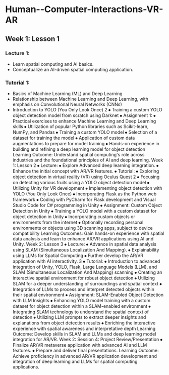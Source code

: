 # Human--Computer-Interactions-VR-AR

 ## Week 1: Lesson 1
 ### Lecture 1:
 - Learn spatial computing and AI basics.
 - Conceptualize an AI-driven spatial computing application.
 ### Tutorial 1:
 - Basics of Machine Learning (ML) and Deep Learning
 - Relationship between Machine Learning and Deep Learning, with 
emphasis on Convolutional Neural Networks (CNNs)
 - Introduction to YOLO (You Only Look Once)
 2
⦁ Training a custom YOLO object detection model from scratch using 
Darknet
 ⦁ Assignment 1:
 ⦁ Practical exercises to enhance Machine Learning and Deep Learning skills
 ⦁ Utilization of popular Python libraries such as Scikit-learn, NumPy, and 
Pandas
 ⦁ Training a custom YOLO model
 ⦁ Selection of a dataset for training the model
 ⦁ Application of custom data augmentations to prepare for model training
 ⦁ Hands-on experience in building and refining a deep learning model for 
object detection
 Learning Outcome: Understand spatial computing's role across industries and the 
foundational principles of AI and deep learning.
 Week 1: Lesson 2
 ⦁ Lecture:
 ⦁ Explore Advanced deep learning integration.
 ⦁ Enhance the initial concept with AR/VR features.
 ⦁ Tutorial:
 ⦁ Exploring object detection in virtual reality (VR) using Oculus Quest 2
 ⦁ Focusing on detecting various fruits using a YOLO object detection model
 ⦁ Utilizing Unity for VR development
 ⦁ Implementing object detection with YOLO (You Only Look Once)
 ⦁ Incorporating Flask as the Python web framework
 ⦁ Coding with PyCharm for Flask development and Visual Studio Code for 
C# programming in Unity
 ⦁ Assignment: Custom Object Detection in Unity
 ⦁ Training a YOLO model with a custom dataset for object detection in 
Unity
 ⦁ Incorporating custom objects or environments from the internet
 ⦁ Optionally recording personal environments or objects using 3D scanning 
apps, subject to device compatibility
 Learning Outcomes: Gain hands-on experience with spatial data analysis and learn to 
enhance AR/VR applications using AI and Unity.
 Week 2: Lesson 3
 ⦁ Lecture:
 ⦁ Advance in spatial data analysis using SLAM (Simultaneous Localization 
And Mapping).
 ⦁ Explainability using LLMs for Spatial Computing
 ⦁ Further develop the AR/VR application with AI interactivity.
 3
⦁ Tutorial:
 ⦁ Introduction to advanced integration of Unity, YOLO, Flask, Large 
Language Models (LLM), and SLAM (Simultaneous Localization And 
Mapping) scanning
 ⦁ Creating an interactive spatial environment for robust object detection
 ⦁ Utilizing SLAM for a deeper understanding of surroundings and spatial 
context
 ⦁ Integration of LLMs to process and interpret detected objects within their 
spatial environment
 ⦁ Assignment: SLAM-Enabled Object Detection with LLM Insights
 ⦁ Enhancing YOLO model training with a custom dataset for object 
detection within a SLAM-enabled environment
 ⦁ Integrating SLAM technology to understand the spatial context of 
detection
 ⦁ Utilizing LLM prompts to extract deeper insights and explanations from 
object detection results
 ⦁ Enriching the interactive experience with spatial awareness and 
interpretative depth
 Learning Outcome: Develop skills in SLAM and LLMs and deep learning model 
integration for AR/VR.
 Week 2: Session 4: Project Review/Presentation
 ⦁ Finalize AR/VR metaverse application with advanced AI and LLM features.
 ⦁ Prepare and deliver final presentations.
 Learning Outcome: Achieve proficiency in advanced AR/VR application development 
and integration of deep learning and LLMs for spatial computing applications.
